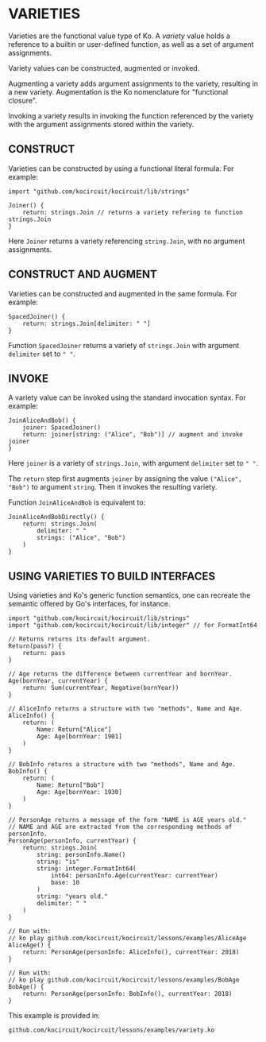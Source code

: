 # VARIETIES

Varieties are the functional value type of Ko.
A _variety_ value holds a reference to a builtin or user-defined function,
as well as a set of argument assignments. 

Variety values can be constructed, augmented or invoked.

Augmenting a variety adds argument assignments to the variety, resulting in a new variety.
Augmentation is the Ko nomenclature for "functional closure".

Invoking a variety results in invoking the function referenced by the variety
with the argument assignments stored within the variety.

## CONSTRUCT

Varieties can be constructed by using a functional literal formula. For example:

	import "github.com/kocircuit/kocircuit/lib/strings"

	Joiner() {
		return: strings.Join // returns a variety refering to function strings.Join
	}

Here `Joiner` returns a variety referencing `string.Join`, with no argument assignments.

## CONSTRUCT AND AUGMENT

Varieties can be constructed and augmented in the same formula. For example:

	SpacedJoiner() {
		return: strings.Join[delimiter: " "]
	}

Function `SpacedJoiner` returns a variety of `strings.Join` with argument `delimiter` set to `" "`.

## INVOKE

A variety value can be invoked using the standard invocation syntax. For example:

	JoinAliceAndBob() {
		joiner: SpacedJoiner()
		return: joiner[string: ("Alice", "Bob")] // augment and invoke joiner
	}

Here `joiner` is a variety of `strings.Join`, with argument `delimiter` set to `" "`.

The `return` step first augments `joiner` by assigning the value
`("Alice", "Bob")` to argument `string`. Then it invokes the resulting
variety.

Function `JoinAliceAndBob` is equivalent to:

	JoinAliceAndBobDirectly() {
		return: strings.Join(
			delimiter: " "
			strings: ("Alice", "Bob")
		)
	}

## USING VARIETIES TO BUILD INTERFACES

Using varieties and Ko's generic function semantics, one can
recreate the semantic offered by Go's interfaces, for instance.

	import "github.com/kocircuit/kocircuit/lib/strings"
	import "github.com/kocircuit/kocircuit/lib/integer" // for FormatInt64

	// Returns returns its default argument.
	Return(pass?) {
		return: pass
	}

	// Age returns the difference between currentYear and bornYear.
	Age(bornYear, currentYear) {
		return: Sum(currentYear, Negative(bornYear))
	}

	// AliceInfo returns a structure with two "methods", Name and Age.
	AliceInfo() {
		return: (
			Name: Return["Alice"]
			Age: Age[bornYear: 1901]
		)
	}

	// BobInfo returns a structure with two "methods", Name and Age.
	BobInfo() {
		return: (
			Name: Return["Bob"]
			Age: Age[bornYear: 1930]
		)
	}

	// PersonAge returns a message of the form "NAME is AGE years old."
	// NAME and AGE are extracted from the corresponding methods of personInfo.
	PersonAge(personInfo, currentYear) {
		return: strings.Join(
			string: personInfo.Name()
			string: "is"
			string: integer.FormatInt64(
				int64: personInfo.Age(currentYear: currentYear)
				base: 10
			)
			string: "years old."
			delimiter: " "
		)
	}

	// Run with:
	// ko play github.com/kocircuit/kocircuit/lessons/examples/AliceAge
	AliceAge() {
		return: PersonAge(personInfo: AliceInfo(), currentYear: 2018)
	}

	// Run with:
	// ko play github.com/kocircuit/kocircuit/lessons/examples/BobAge
	BobAge() {
		return: PersonAge(personInfo: BobInfo(), currentYear: 2018)
	}

This example is provided in:

	github.com/kocircuit/kocircuit/lessons/examples/variety.ko

